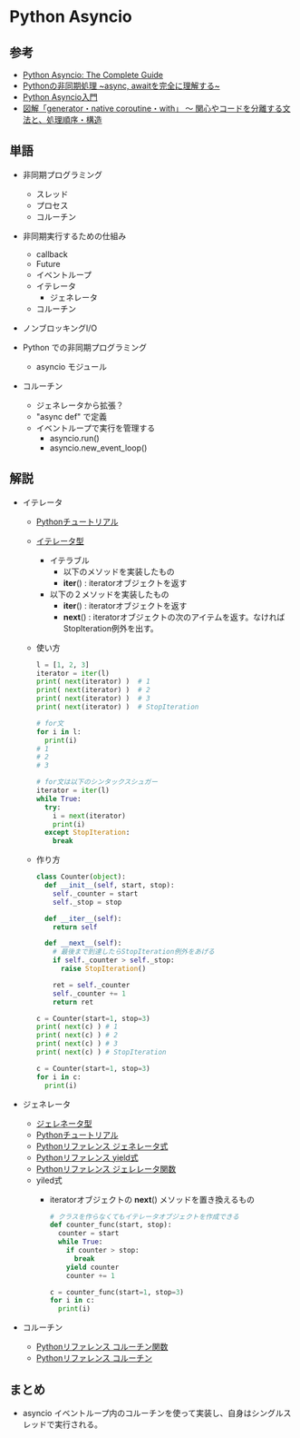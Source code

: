 # Python Asyncio

## 参考

- [Python Asyncio: The Complete Guide](https://superfastpython.com/python-asyncio/)
- [Pythonの非同期処理 ~async, awaitを完全に理解する~](https://qiita.com/yasuo-ozu/items/acf341297e05f2b1adc4)
- [Python Asyncio入門](https://qiita.com/sand/items/0e445a13d81d20ea33c3)
- [図解「generator・native coroutine・with」 〜 関心やコードを分離する文法と、処理順序・構造](https://zenn.dev/339/articles/6832decc5ef1b4a0821b)

## 単語

- 非同期プログラミング
  - スレッド
  - プロセス
  - コルーチン

- 非同期実行するための仕組み
  - callback
  - Future
  - イベントループ
  - イテレータ
    - ジェネレータ
  - コルーチン

- ノンブロッキングI/O
- Python での非同期プログラミング
  - asyncio モジュール

- コルーチン
  - ジェネレータから拡張？
  - "async def" で定義
  - イベントループで実行を管理する
    - asyncio.run()
    - asyncio.new_event_loop()

## 解説

- イテレータ
  - [Pythonチュートリアル](https://docs.python.org/ja/3/tutorial/classes.html#iterators)
  - [イテレータ型](https://docs.python.org/ja/3/library/stdtypes.html#iterator-types)
    - イテラブル
      - 以下のメソッドを実装したもの
      - __iter__() : iteratorオブジェクトを返す
    - 以下の２メソッドを実装したもの
      - __iter__() : iteratorオブジェクトを返す
      - __next__() : iteratorオブジェクトの次のアイテムを返す。なければStopIteration例外を出す。

  - 使い方

    ```python
    l = [1, 2, 3]
    iterator = iter(l)
    print( next(iterator) )  # 1
    print( next(iterator) )  # 2
    print( next(iterator) )  # 3
    print( next(iterator) )  # StopIteration

    # for文
    for i in l:
      print(i)
    # 1
    # 2
    # 3

    # for文は以下のシンタックスシュガー
    iterator = iter(l)
    while True:
      try:
        i = next(iterator)
        print(i)
      except StopIteration:
        break
    ```

  - 作り方

    ```python
    class Counter(object):
      def __init__(self, start, stop):
        self._counter = start
        self._stop = stop

      def __iter__(self):
        return self

      def __next__(self):
        # 最後まで到達したらStopIteration例外をあげる
        if self._counter > self._stop:
          raise StopIteration()

        ret = self._counter
        self._counter += 1
        return ret

    c = Counter(start=1, stop=3)
    print( next(c) ) # 1
    print( next(c) ) # 2
    print( next(c) ) # 3
    print( next(c) ) # StopIteration

    c = Counter(start=1, stop=3)
    for i in c:
      print(i)
    ```

- ジェネレータ
  - [ジェレネータ型](https://docs.python.org/ja/3/library/stdtypes.html#generator-types)
  - [Pythonチュートリアル](https://docs.python.org/ja/3/tutorial/classes.html#generator-expressions)
  - [Pythonリファレンス ジェネレータ式](https://docs.python.org/ja/3/reference/expressions.html#generator-expressions)
  - [Pythonリファレンス yield式](https://docs.python.org/ja/3/reference/expressions.html#yield-expressions)
  - [Pythonリファレンス ジェレレータ関数](https://docs.python.org/ja/3/reference/datamodel.html#generator-functions)
  - yiled式
    - iteratorオブジェクトの __next__() メソッドを置き換えるもの

      ```python
      # クラスを作らなくてもイテレータオブジェクトを作成できる
      def counter_func(start, stop):
        counter = start
        while True:
          if counter > stop:
            break
          yield counter
          counter += 1

      c = counter_func(start=1, stop=3)
      for i in c:
        print(i)
      ```

- コルーチン
  - [Pythonリファレンス コルーチン関数](https://docs.python.org/ja/3/reference/datamodel.html#coroutine-functions)
  - [Pythonリファレンス コルーチン](https://docs.python.org/ja/3/reference/datamodel.html#coroutines)

## まとめ

- asyncio
  イベントループ内のコルーチンを使って実装し、自身はシングルスレッドで実行される。

